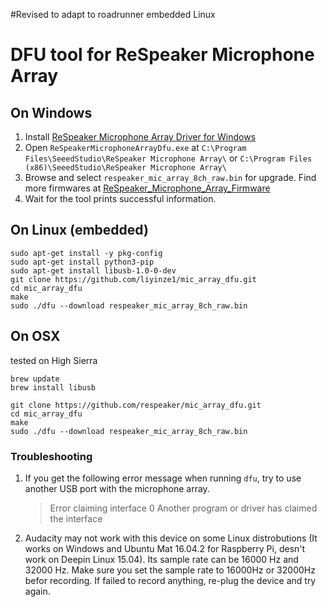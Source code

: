 #Revised to adapt to roadrunner embedded Linux


DFU tool for ReSpeaker Microphone Array
=======================================

## On Windows
1. Install [ReSpeaker Microphone Array Driver for Windows](https://github.com/Fuhua-Chen/ReSpeaker_Microphone_Array_Driver)
2. Open `ReSpeakerMicrophoneArrayDfu.exe` at `C:\Program Files\SeeedStudio\ReSpeaker Microphone Array\` or `C:\Program Files (x86)\SeeedStudio\ReSpeaker Microphone Array\`
3. Browse and select `respeaker_mic_array_8ch_raw.bin` for upgrade. Find more firmwares at [ReSpeaker_Microphone_Array_Firmware](https://github.com/respeaker/ReSpeaker_Microphone_Array_Firmware)
4. Wait for the tool prints successful information.

## On Linux (embedded)
```
sudo apt-get install -y pkg-config
sudo apt-get install python3-pip
sudo apt-get install libusb-1.0-0-dev 
git clone https://github.com/liyinze1/mic_array_dfu.git
cd mic_array_dfu
make
sudo ./dfu --download respeaker_mic_array_8ch_raw.bin
```

## On OSX 
tested on High Sierra
```
brew update
brew install libusb

git clone https://github.com/respeaker/mic_array_dfu.git
cd mic_array_dfu
make
sudo ./dfu --download respeaker_mic_array_8ch_raw.bin
```

### Troubleshooting
1. If you get the following error message when running `dfu`, try to use another USB port with the microphone array.

   >Error claiming interface 0
    Another program or driver has claimed the interface

2. Audacity may not work with this device on some Linux distrobutions  (It works on Windows and Ubuntu Mat 16.04.2 for Raspberry Pi, desn't work on Deepin Linux 15.04). Its sample rate can be 16000 Hz and 32000 Hz. Make sure you set the sample rate to 16000Hz or 32000Hz befor recording. If failed to record anything, re-plug the device and try again.
